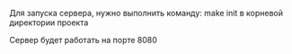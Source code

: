Для запуска сервера, нужно выполнить команду:
        make init
в корневой директории проекта

Сервер будет работать на порте 8080